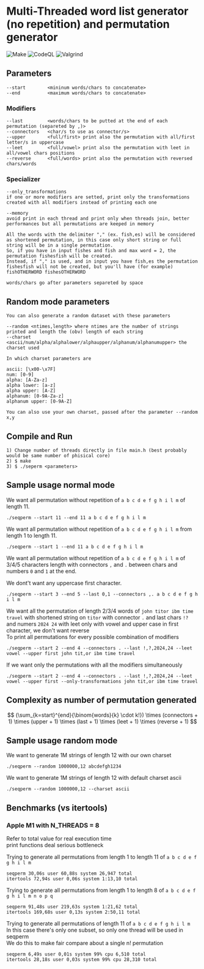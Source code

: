 # Multi-Threaded word list generator (no repetition) and permutation generator
![Make](https://github.com/simo981/seqperm/actions/workflows/c-cpp.yml/badge.svg)
![CodeQL](https://github.com/simo981/seqperm/actions/workflows/codeql.yml/badge.svg)
![Valgrind](https://github.com/simo981/seqperm/actions/workflows/valgrind.yml/badge.svg)
## Parameters
```
--start        <mininum words/chars to concatenate>
--end          <maximum words/chars to concatenate>
```
### Modifiers
```
--last         <words/chars to be putted at the end of each permutation (separeted by ,)>
--connectors   <char/s to use as connector/s>
--upper        <full/first> print also the permutation with all/first letter/s in uppercase
--leet         <full/vowel> print also the permutation with leet in all/vowel chars positions
--reverse      <full/words> print also the permutation with reversed chars/words
```
### Specializer
```
--only_transformations
if one or more modifiers are setted, print only the transformations created with all modifiers instead of printing each one
```
```
--memory
avoid print in each thread and print only when threads join, better performances but all permutations are keeped in memory
```
```
All the words with the delimiter "," (ex. fish,es) will be considered as shortened permutation, in this case only short string or full string will be in a single permutation.
So, if you have in input fishes and fish and max word = 2, the permutation fishesfish will be created.
Instead, if "," is used, and in input you have fish,es the permutation fishesfish will not be created, but you'll have (for example) fishOTHERWORD fishesOTHERWORD
```
```
words/chars go after parameters separeted by space
```
## Random mode parameters
```
You can also generate a random dataset with these parameters
```
```
--random <ntimes,length> where ntimes are the number of strings printed and length the (obv) length of each string
--charset <ascii/num/alpha/alphalower/alphaupper/alphanum/alphanumupper> the charset used
```
```
In which charset parameters are

ascii: [\x00-\x7F]
num: [0-9]
alpha: [A-Za-z]
alpha lower: [a-z]
alpha upper: [A-Z]
alphanum: [0-9A-Za-z]
alphanum upper: [0-9A-Z]
```
```
You can also use your own charset, passed after the parameter --random x,y
```
## Compile and Run
```
1) Change number of threads directly in file main.h (best probably would be same number of phisical core)
2) $ make
3) $ ./seperm <parameters>
```
## Sample usage normal mode
We want all permutation without repetition of ``` a b c d e f g h i l m ``` of length 11.
```
./seqperm --start 11 --end 11 a b c d e f g h i l m
```
We want all permutation without repetition of ``` a b c d e f g h i l m ``` from length 1 to length 11.
```
./seqperm --start 1 --end 11 a b c d e f g h i l m
```
We want all permutation without repetition of ``` a b c d e f g h i l m ``` of 3/4/5 characters length with connectors ```,``` and ```.``` between chars and numbers ```0``` and ```1``` at the end. 

We dont't want any uppercase first character.
```
./seqperm --start 3 --end 5 --last 0,1 --connectors ,. a b c d e f g h i l m
```
We want all the permutation of length 2/3/4 words of `john titor ibm time travel` with shortened string on `titor` with connector `.` and last chars `!?` and numers `2024 24` with leet only with vowel and upper case in first character, we don't want reverse  
To print all permutations for every possible combination of modifiers
```
./seqperm --start 2 --end 4 --connectors . --last !,?,2024,24 --leet vowel --upper first john tit,or ibm time travel
```
If we want only the permutations with all the modifiers simultaneously
```
./seqperm --start 2 --end 4 --connectors . --last !,?,2024,24 --leet vowel --upper first --only-transformations john tit,or ibm time travel
```
## Complexity as number of permutation generated
$$
(\sum_{k=start}^{end}{\binom{words}{k} \cdot k!}) \times (connectors + 1) \times (upper + 1) \times (last + 1) \times (leet + 1) \times (reverse + 1)
$$
## Sample usage random mode
We want to generate 1M strings of length 12 with our own charset
```
./seqperm --random 1000000,12 abcdefgh1234
```
We want to generate 1M strings of length 12 with default charset ascii
```
./seqperm --random 1000000,12 --charset ascii
```
## Benchmarks (vs itertools)
### Apple M1 with N_THREADS = 8
Refer to total value for real execution time  
print functions deal serious bottleneck

Trying to generate all permutations from length 1 to length 11 of `a b c d e f g h i l m`
```
seqperm 30,06s user 60,88s system 26,947 total
itertools 72,94s user 0,06s system 1:13,10 total
```
Trying to generate all permutations from length 1 to length 8 of `a b c d e f g h i l m n o p q`
```
seqperm 91,48s user 219,63s system 1:21,62 total
itertools 169,68s user 0,13s system 2:50,11 total
```
Trying to generate all permutations of length 11 of `a b c d e f g h i l m`  
In this case there's only one subset, so only one thread will be used in seqperm   
We do this to make fair compare about a single n! permutation
```
seqperm 6,49s user 0,01s system 99% cpu 6,510 total
itertools 28,18s user 0,03s system 99% cpu 28,310 total
```
